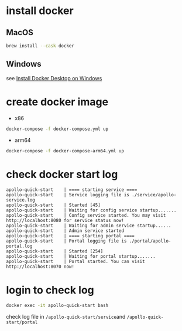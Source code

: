 # install docker

## MacOS

```bash
brew install --cask docker
```

## Windows

see [Install Docker Desktop on Windows
](https://docs.docker.com/desktop/setup/install/windows-install/)

# create docker image

- x86

```bash
docker-compose -f docker-compose.yml up
```

- arm64

```bash
docker-compose -f docker-compose-arm64.yml up
```

# check docker start log

```text
apollo-quick-start    | ==== starting service ====
apollo-quick-start    | Service logging file is ./service/apollo-service.log
apollo-quick-start    | Started [45]
apollo-quick-start    | Waiting for config service startup.......
apollo-quick-start    | Config service started. You may visit http://localhost:8080 for service status now!
apollo-quick-start    | Waiting for admin service startup......
apollo-quick-start    | Admin service started
apollo-quick-start    | ==== starting portal ====
apollo-quick-start    | Portal logging file is ./portal/apollo-portal.log
apollo-quick-start    | Started [254]
apollo-quick-start    | Waiting for portal startup.......
apollo-quick-start    | Portal started. You can visit http://localhost:8070 now!
```

# login to check log

```bash
docker exec -it apollo-quick-start bash
```

check log file in `/apollo-quick-start/service`and `/apollo-quick-start/portal`
